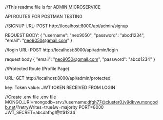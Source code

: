//This readme file is for ADMIN MICROSERVICE

API ROUTES FOR POSTMAN TESTING 

//SIGNUP
URL: POST http://localhost:8000/api/admin/signup

REQUEST BODY:
{
  "username": "neo9050",
  "password": "abcd1234",
  "email": "neo9050@gmail.com"
}

//login
URL: POST http://localhost:8000/api/admin/login

request body 
{
  "email": "neo9050@gmail.com",
  "password": "abcd1234"
}

//Protected Route (Profile Page)

URL: GET http://localhost:8000/api/admin/protected

key: Token
value: JWT tOKEN RECEIVED FROM LOGIN

//Create .env file
.env file 
MONGO_URI=mongodb+srv://username:dfgh77@cluster0.jv9dkvw.mongodb.net/?retryWrites=true&w=majority
PORT=8000
JWT_SECRET=abcdafhg!@#$1234